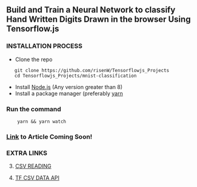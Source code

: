 ## Build and Train a Neural Network to classify Hand Written Digits Drawn in the browser Using Tensorflow.js

### INSTALLATION PROCESS
* Clone the repo
```
   git clone https://github.com/risenW/Tensorflowjs_Projects
   cd Tensorflowjs_Projects/mnist-classification
```
* Install [Node.js](https://nodejs.org/en/) (Any version greater than 8)
* Install a package manager (preferably [yarn](https://classic.yarnpkg.com/en/docs/install/#debian-stable)

### Run the command
```
    yarn && yarn watch

```



### [Link]() to Article Coming Soon!

### EXTRA LINKS

3. [CSV READING](https://www.joyofdata.de/blog/parsing-local-csv-file-with-javascript-papa-parse/)

4. [TF CSV DATA API](https://js.tensorflow.org/api/latest/#data.csv)